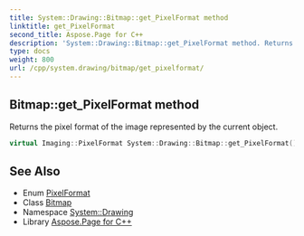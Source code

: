 ```yaml
---
title: System::Drawing::Bitmap::get_PixelFormat method
linktitle: get_PixelFormat
second_title: Aspose.Page for C++
description: 'System::Drawing::Bitmap::get_PixelFormat method. Returns the pixel format of the image represented by the current object in C++.'
type: docs
weight: 800
url: /cpp/system.drawing/bitmap/get_pixelformat/
---
```

## Bitmap::get_PixelFormat method


Returns the pixel format of the image represented by the current object.

```cpp
virtual Imaging::PixelFormat System::Drawing::Bitmap::get_PixelFormat() const override
```

## See Also

* Enum [PixelFormat](../../../system.drawing.imaging/pixelformat/)
* Class [Bitmap](../)
* Namespace [System::Drawing](../../)
* Library [Aspose.Page for C++](../../../)

